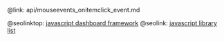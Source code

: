 @link: api/mouseevents_onitemclick_event.md

@seolinktop: [javascript dashboard framework](https://webix.com)
@seolink: [javascript library list](https://webix.com/widget/list/)